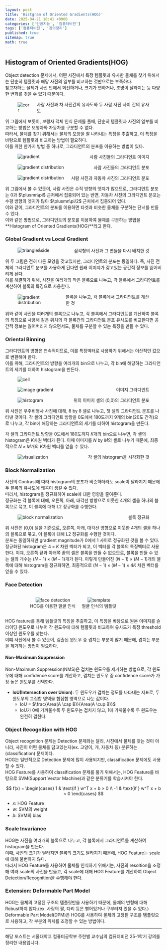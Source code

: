 ```yaml
---
layout: post
title: 'Histgram of Oriented Gradients(HOG)'
date: 2025-04-21 10:41 +0900
categories: ['인공지능', '컴퓨터비전']
tags: ['컴퓨터비전', '강의정리']
published: true
sitemap: true
math: true
---
```

## Histogram of Oriented Gradients(HOG)
Object detection 문제에서, 어떤 사진에서 특정 템플릿과 유사한 물체를 찾기 위해서는 단순히 템플릿과 해당 사진의 일부를 비교하는 것만으로는 부족하다.   
찾고자하는 물체가 사진 안에서 회전하거나, 크기가 변하거나, 조명이 달라지는 등 다양한 변화를 겪을 수 있기 때문이다.   

<figure>
    <img src="../assets/img/2025-04-21-hog/image.png" alt="corr">
    <figcaption>사람 사진과 차 사진간의 유사도와 두 사람 사진 사이 간의 유사도</figcaption>
</figure>

위 그림에서 보듯이, 보행자 객체 인식 문제를 풀때, 단순히 템플릿과 사진의 일부를 비교하는 방법은 보행자와 자동차를 구분할 수 없다.  
따라서, 물체를 찾기 위해서는 물체의 모양을 잘 나타내는 특징을 추출하고, 이 특징을 바탕으로 템플릿과 비교하는 방법이 필요하다.  
이를 위한 한가지 방법 중 하나로, 그라디언트의 분포를 이용하는 방법이 있다.  

<figure>
    <img src="../assets/img/2025-04-21-hog/image1.png" alt="gradient">
    <figcaption>사람 사진들의 그라디언트 이미지</figcaption>
</figure>
<figure>
    <img src="../assets/img/2025-04-21-hog/image2.png" alt="gradient distribution">
    <figcaption>사람 사진들의 그라디언트 분포</figcaption>
</figure>
<figure>
    <img src="../assets/img/2025-04-21-hog/image3.png" alt="gradient distribution">
    <figcaption>사람 사진과 자동차 사진의 그라디언트 분포</figcaption>
</figure>

위 그림에서 볼 수 있듯이, 사람 사진은 수직 방향의 엣지가 많으므로, 그라디언트 분포는 0과 $\plusmn\pi$ 근처에서 집중되어 있는 반면, 자동차 사진의 그라디언트 분포는 수평 방향의 엣지가 많아 $\plusmn\pi/2$ 근처에서 집중되어 있다.   
이와 같이, 그라디언트의 분포를 이용하면 타겟과 비슷한 물체를 구분하는 단서를 만들 수 있다.  
이와 같은 방법으로, 그라디언트의 분포를 이용하여 물체를 구분하는 방법을 **Histogram of Oriented Gradients(HOG)**라고 한다.

### Global Gradient vs Local Gradient
<figure>
    <img src="../assets/img/2025-04-21-hog/image4.png" alt="triangle&side">
    <figcaption>삼각형의 사진과 그 변들을 다시 배치한 것</figcaption>
</figure>

위 두 그림은 전혀 다른 모양을 갖고있지만, 그라디언트의 분포는 동일하다. 즉, 사진 전체의 그라디언트 분포를 사용하게 된다면 원래 이미지가 갖고있는 공간적 정보를 잃어버리게 된다.  
이를 해결하기 위해, 사진을 여러개의 작은 블록으로 나누고, 각 블록에서 그라디언트를 계산하여 블록의 특징으로 사용한다.

<figure>
    <img src="../assets/img/2025-04-21-hog/image5.png" alt="gradient distribution">
    <figcaption>블록을 나누고, 각 블록에서 그라디언트를 계산한 것</figcaption>
</figure>

위와 같이 사진을 여러개의 블록으로 나누고, 각 블록에서 그라디언트를 계산하여 블록의 특징으로 사용해 같은 위치의 각 블록간의 그라디언트 분포 유사도를 비교한다면 공간적 정보는 잃어버리지 않으면서도, 물체를 구분할 수 있는 특징을 만들 수 있다.  

### Oriental Binning
그라디언트의 방향은 연속적이므로, 이를 특징벡터로 사용하기 위해서는 이산적인 값으로 변환해야 한다.  
이를 위해, 그라디언트의 방향을 여러개의 bin으로 나누고, 각 bin에 해당하는 그라디언트의 세기를 더하여 histogram을 만든다.  
<figure>
    <img src="../assets/img/2025-04-21-hog/image6.png" alt="cell">
</figure>
<figure>
    <img src="../assets/img/2025-04-21-hog/image8.png" alt="image gradient">
    <figcaption>이미지 그라디언트</figcaption>
</figure>
<figure>
    <img src="../assets/img/2025-04-21-hog/image7.png" alt="histogram">
    <figcaption>위의 이미지 셀의 (0,0)의 그라디언트 분포</figcaption>
</figure>
위 사진은 우주비행사 사진에 대해, 8 by 8 셀로 나누고, 첫 셀의 그라디언트 분포를 나타낸 것이다.  
각 셀의 그라디언트 방향을 0도에서 180도까지 9개의 bin(20도 간격)으로 나누고, 각 bin에 해당하는 그라디언트의 세기를 더하여 histogram을 만든다.  

각 셀의 그라디언트 방향을 $0$도에서 $180$도까지 $K$개의 bin으로 나누면, 각 셀의 histogram은 $K$차원 벡터가 된다. 이때 이미지를 $N$ by $M$의 셀로 나누기 때문에, 최종적으로 $N \times M$개의 $K$차원 벡터를 얻을 수 있다.  

<figure>
    <img src="../assets/img/2025-04-21-hog/image9.png" alt="visualization">
    <figcaption>각 셀의 histogram을 시각화한 것</figcaption>
</figure>

### Block Normalization
사진의 Contrast에 따라 histogram의 분포가 비슷하더라도 scale이 달라지기 때문에 두 블록의 유사도에 왜곡이 생길 수 있다.  
따라서, histogram을 정규화하여 scale에 대한 영향을 줄여준다.  
정규화는 각 블록에 대해, 오른쪽, 아래, 대각선 방향으로 이웃한 4개의 셀을 하나의 블록으로 묶고, 이 블록에 대해 L2 정규화를 수행한다.  

<figure>
    <img src="../assets/img/2025-04-21-hog/image10.png" alt="block normalization">
    <figcaption>블록 정규화</figcaption>
</figure>

위 사진은 (0,0) 셀을 기준으로, 오른쪽, 아래, 대각선 방향으로 이웃한 4개의 셀을 하나의 블록으로 묶고, 이 블록에 대해 L2 정규화를 수행한 것이다.  
분포는 동일하지만 gradient magnitude가 0에서 1 사이로 정규화된 것을 볼 수 있다.
정규화된 histogram은 $4 \times K$ 차원 벡터가 되고, 이 벡터를   각 블록의 특징벡터로 사용한다.
이떄, 오른쪽 끝과 아래쪽 끝의 셀은 블록을 만들 수 없으므로, 블록을 만들 수 있는 셀의 개수는 $(N-1) \times (M-1)$개가 된다.
이렇게 만들어진 $(N-1) \times (M-1)$개의 블록에 대해 histogram을 정규화하면, 최종적으로 $(N-1) \times (M-1) \times 4K$ 차원 벡터를 얻을 수 있다.

### Face Detection
<figure>
    <figure style="display: flex; flex-direction: row; justify-content: space-between; align-items: center;">
        <div style="text-align: center;">
            <img src="../assets/img/2025-04-21-hog/image11.png" alt="face detection">
            <figcaption>HOG를 이용한 얼굴 인식</figcaption>
        </div>
        <div style="text-align: center;">
            <img src="../assets/img/2025-04-21-hog/image12.png" alt="template">
            <figcaption>얼굴 인식의 템플릿</figcaption>
        </div>
    </figure>
    <style>
        figure {
            display: flex;
            flex-direction: row;
            justify-content: space-between;
            align-items: center;
            gap: 20px; /* 사진 간격 넓히기 */
        }
    </style>
</figure>

HOG feature를 통해 템플릿의 특징을 추출하고, 이 특징을 바탕으로 원본 이미지를 슬라이딩 윈도우로 나누어 각 윈도우에 대해 템플릿과 비교하여 유사도가 특정 threshold 이상인 윈도우를 찾는다.  
이떄 사진에서 볼 수 있듯이, 검출된 윈도우 중 겹치는 부분이 많기 때문에, 겹치는 부분을 제거하는 방법이 필요하다.

#### Non-Maximum Suppression
Non-Maximum Suppression(NMS)은 겹치는 윈도우를 제거하는 방법으로, 각 윈도우에 대해 confidence score를 계산하고, 겹치는 윈도우 중 confidence score가 가장 높은 윈도우를 선택한다.

- **IoU(Intersection over Union)**: 두 윈도우가 겹치는 정도를 나타내는 지표로, 두 윈도우의 교집합 영역을 합집합 영역으로 나눈 값이다.  
  - IoU = $\frac{Area(A \cap B)}{Area(A \cup B)}$
  - IoU가 0에 가까울수록 두 윈도우는 겹치지 않고, 1에 가까울수록 두 윈도우는 완전히 겹친다.

### Object Recognition with HOG
Object recognition 문제는 Detection 문제와는 달리, 사진에서 물체를 찾는 것이 아니라, 사진이 어떤 물체를 담고있는지(ex. 고양이, 개, 자동차 등) 분류하는(classification) 문제이다.  
HOG는 일반적으로 Detection 문제에 많이 사용되지만, classification 문제에도 사용할 수 있다.  
HOG Feature를 사용하여 classification 문제를 풀기 위해서는, HOG Feature를 바탕으로 SVM(Support Vector Machine)과 같은 분류기를 학습시켜야 한다.  

$$
f(x) = \begin{cases}
    1 & \text{if } w^T x + b > 0 \\
    -1 & \text{if } w^T x + b < 0
\end{cases}
$$
- $x$: HOG Feature
- $w$: SVM의 weight
- $b$: SVM의 bias

### Scale Invariance
HOG는 사진을 여러개의 블록으로 나누고, 각 블록에서 그라디언트를 계산하여 histogram을 만든다.  
이때, 사진의 크기가 달라지면 블록의 크기도 달라지기 때문에, HOG Feature는 scale에 대해 불변하지 않다.  
따라서 HOG Feature를 사용하여 물체를 인식하기 위해서는, 사진의 resoltion을 조정해 여러 scale의 사진을 만들고, 각 scale에 대해 HOG Feature를 계산하여 Object Detection/Recognition을 수행해야 한다.

### Extension: Deformable Part Model
HOG는 물체의 고정된 구조의 템플릿만을 사용하기 때문에, 물체의 변형에 대해 Robust하지 않다.(ex. 사람의 팔, 다리 등은 뻗어있거나 구부러져 있을 수 있다.)  
Deformable Part Model(DPM)은 HOG를 사용하여 물체의 고정된 구조를 템플릿으로 사용하고, 각 부분의 위치를 조정할 수 있는 방법이다.  

---
해당 포스트는 서울대학교 컴퓨터공학부 주한별 교수님의 컴퓨터비전 25-1학기 강의를 정리한 내용입니다.